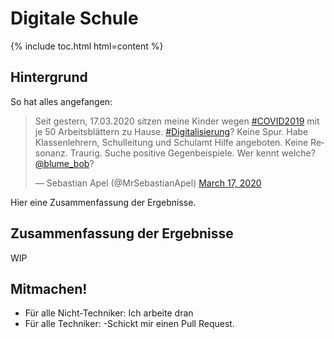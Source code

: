 # Digitale Schule

{% include toc.html html=content %}

## Hintergrund

So hat alles angefangen:

<blockquote class="twitter-tweet" data-dnt="true"><p lang="de" dir="ltr">Seit gestern, 17.03.2020 sitzen meine Kinder wegen <a href="https://twitter.com/hashtag/COVID2019?src=hash&amp;ref_src=twsrc%5Etfw">#COVID2019</a> mit je 50 Arbeitsblättern zu Hause. <a href="https://twitter.com/hashtag/Digitalisierung?src=hash&amp;ref_src=twsrc%5Etfw">#Digitalisierung</a>? Keine Spur. Habe Klassenlehrern, Schulleitung und Schulamt Hilfe angeboten. Keine Resonanz. Traurig. Suche positive Gegenbeispiele. Wer kennt welche? <a href="https://twitter.com/blume_bob?ref_src=twsrc%5Etfw">@blume_bob</a>?</p>&mdash; Sebastian Apel (@MrSebastianApel) <a href="https://twitter.com/MrSebastianApel/status/1239943627847151617?ref_src=twsrc%5Etfw">March 17, 2020</a></blockquote> <script async src="https://platform.twitter.com/widgets.js" charset="utf-8"></script> 

Hier eine Zusammenfassung der Ergebnisse.

## Zusammenfassung der Ergebnisse

WIP

##  Mitmachen!

- Für alle Nicht-Techniker: Ich arbeite dran
- Für alle Techniker: -Schickt mir einen Pull Request. 

